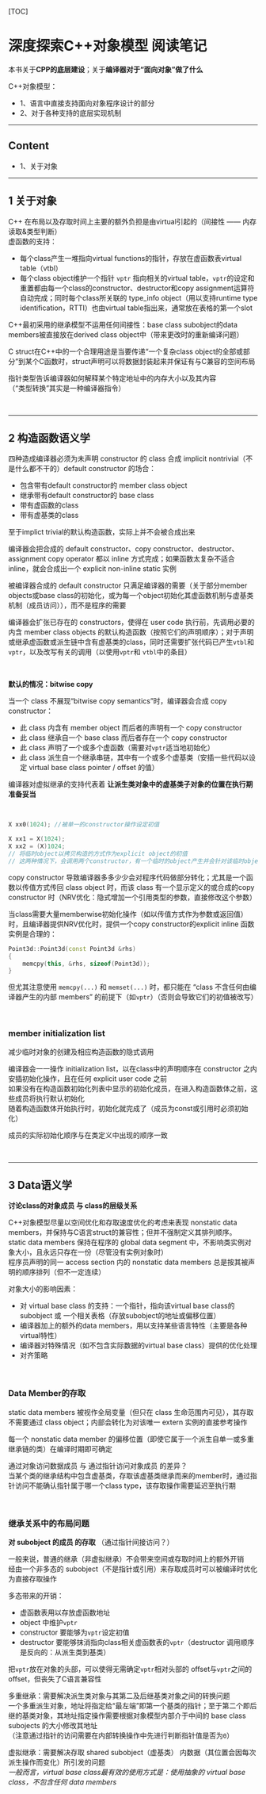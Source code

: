 [TOC]

# 深度探索C++对象模型 阅读笔记

本书关于<b>CPP的底层建设</b>；关于<b>编译器对于“面向对象”做了什么</b>  

C++对象模型：
- 1、语言中直接支持面向对象程序设计的部分
- 2、对于各种支持的底层实现机制

------
## Content
- 1、关于对象

------
## 1 关于对象
C++ 在布局以及存取时间上主要的额外负担是由virtual引起的（间接性 —— 内存读取&类型判断）  
虚函数的支持：  
- 每个class产生一堆指向virtual functions的指针，存放在虚函数表virtual table（vtbl）
- 每个class object维护一个指针 `vptr` 指向相关的virtual table，`vptr`的设定和重置都由每一个class的constructor、destructor和copy assignment运算符自动完成；同时每个class所关联的 type_info object（用以支持runtime type identification，RTTI）也由virtual table指出来，通常放在表格的第一个slot

C++最初采用的继承模型不运用任何间接性：base class subobject的data members被直接放在derived class object中（带来更改时的重新编译问题）  

C struct在C++中的一个合理用途是当要传递“一个复杂class object的全部或部分”到某个C函数时，struct声明可以将数据封装起来并保证有与C兼容的空间布局   

指针类型告诉编译器如何解释某个特定地址中的内存大小以及其内容  
（“类型转换”其实是一种编译器指令）  

<br>

------
## 2 构造函数语义学
四种造成编译器必须为未声明 constructor 的 class 合成 implicit nontrivial（不是什么都不干的）default constructor 的场合： 
- 包含带有default constructor的 member class object
- 继承带有default constructor的 base class
- 带有虚函数的class
- 带有虚基类的class

至于implict trivial的默认构造函数，实际上并不会被合成出来

编译器会把合成的 default constructor、copy constructor、destructor、assignment copy operator 都以 inline 方式完成；如果函数太复杂不适合inline，就会合成出一个 explicit non-inline static 实例  

被编译器合成的 default constructor 只满足编译器的需要（关于部分member objects或base class的初始化，或为每一个object初始化其虚函数机制与虚基类机制（成员访问）），而不是程序的需要   

编译器会扩张已存在的 constructors，使得在 user code 执行前，先调用必要的内含 member class objects 的默认构造函数（按照它们的声明顺序）；对于声明或继承虚函数或派生链中含有虚基类的class，同时还需要扩张代码已产生`vtbl`和`vptr`，以及改写有关的调用（以使用`vptr`和 `vtbl`中的条目）    

<br>

<b>默认的情况：bitwise copy</b>   

当一个 class 不展现“bitwise copy semantics”时，编译器会合成 copy constructor：  
- 此 class 内含有 member object 而后者的声明有一个 copy constructor
- 此 class 继承自一个 base class 而后者存在一个 copy constructor
- 此 class 声明了一个或多个虚函数（需要对`vptr`适当地初始化）
- 此 class 派生自一个继承串链，其中有一个或多个虚基类（安插一些代码以设定 virtual base class pointer / offset 的值）  

编译器对虚拟继承的支持代表着 **让派生类对象中的虚基类子对象的位置在执行期准备妥当**    

<br>

```c++
X xx0(1024); //被单一的constructor操作设定初值

X xx1 = X(1024);
X xx2 = (X)1024;
// 将临时object以拷贝构造的方式作为explicit object的初值
// 这两种情况下，会调用两个constructor，有一个临时的object产生并会针对该临时object调用deconstructor
```  

copy constructor 导致编译器多多少少会对程序代码做部分转化；尤其是一个函数以传值方式传回 class object 时，而该 class 有一个显示定义的或合成的copy constructor 时（NRV优化：隐式增加一个引用类型的参数，直接修改这个参数）  

当class需要大量memberwise初始化操作（如以传值方式作为参数或返回值）时，且编译器提供NRV优化时，提供一个copy constructor的explicit inline 函数实例是合理的：
```c++
Point3d::Point3d(const Point3d &rhs)
{
    memcpy(this, &rhs, sizeof(Point3d));
}
```
但尤其注意使用 `memcpy(...)` 和 `memset(...)` 时，都只能在 “class 不含任何由编译器产生的内部 members” 的前提下（如`vptr`）（否则会导致它们的初值被改写）   

<br>

### member initialization list
减少临时对象的创建及相应构造函数的隐式调用  

编译器会一一操作 initialization list，以在class中的声明顺序在 constructor 之内安插初始化操作，且在任何 explicit user code 之前  
如果没有在构造函数初始化列表中显示的初始化成员，在进入构造函数体之前，这些成员将执行默认初始化   
随着构造函数体开始执行时，初始化就完成了（成员为const或引用时必须初始化）  

成员的实际初始化顺序与在类定义中出现的顺序一致  

<br>

------
## 3 Data语义学
<b>讨论class的对象成员 与 class的层级关系</b>

C++对象模型尽量以空间优化和存取速度优化的考虑来表现 nonstatic data members，并保持与C语言struct的兼容性；但并不强制定义其排列顺序。  
static data members 保持在程序的 global data segment 中，不影响类实例对象大小，且永远只存在一份（尽管没有实例对象时）  
程序员声明的同一 access section 内的 nonstatic data members 总是按其被声明的顺序排列（但不一定连续）  

对象大小的影响因素：
- 对 virtual base class 的支持：一个指针，指向该virtual base class的subobject 或 一个相关表格（存放subobject的地址或偏移位置）
- 编译器加上的额外的data members，用以支持某些语言特性（主要是各种virtual特性）
- 编译器对特殊情况（如不包含实际数据的virtual base class）提供的优化处理
- 对齐策略

<br>

### Data Member的存取
static data members 被视作全局变量（但只在 class 生命范围内可见），其存取不需要通过 class object；内部会转化为对该唯一 extern 实例的直接参考操作   

每一个 nonstatic data member 的偏移位置（即使它属于一个派生自单一或多重继承链的类）在编译时期即可确定  

通过对象访问数据成员 与 通过指针访问对象成员 的差异？  
当某个类的继承结构中包含虚基类，存取该虚基类继承而来的member时，通过指针访问不能确认指针属于哪一个class type，该存取操作需要延迟至执行期  

<br>

### 继承关系中的布局问题
<b>对 subobject 的成员 的存取</b> （通过指针间接访问？）   

一般来说，普通的继承（非虚拟继承）不会带来空间或存取时间上的额外开销  
经由一个非多态的 subobject（不是指针或引用）来存取成员时可以被编译时优化为直接存取操作  

多态带来的开销：
- 虚函数表用以存放虚函数地址
- object 中维护`vptr`
- constructor 要能够为`vptr`设定初值
- destructor 要能够抹消指向class相关虚函数表的`vptr`（destructor 调用顺序是反向的：从派生类到基类）

把`vptr`放在对象的头部，可以使得无需确定`vptr`相对头部的 offset与`vptr`之间的 offset，但丧失了C语言兼容性  

多重继承：需要解决派生类对象与其第二及后继基类对象之间的转换问题  
一个多重派生对象，地址将指定给“最左端”即第一个基类的指针；至于第二个即后继的基类对象，其地址指定操作需要根据对象模型内部介于中间的 base class subojects 的大小修改其地址   
（注意通过指针的访问需要在内部转换操作中先进行判断指针值是否为`0`）  

虚拟继承：需要解决存取 shared subobject（虚基类） 内数据（其位置会因每次派生操作而变化）所引发的问题   
*一般而言，virtual base class最有效的使用方式是：使用抽象的 virtual base class，不包含任何 data members*   

<br>